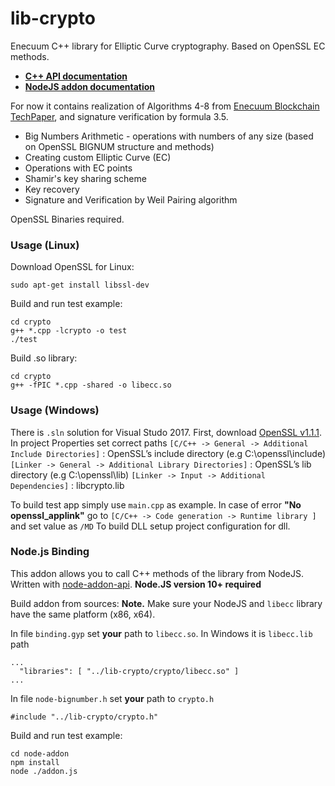 # lib-crypto

Enecuum C++ library for Elliptic Curve cryptography. Based on OpenSSL EC methods.

- **[C++ API documentation](doc/cppapi.md)**
- **[NodeJS addon documentation](doc/nodeapi.md)**

For now it contains realization of Algorithms 4-8 from [Enecuum Blockchain TechPaper](https://new.enecuum.com/files/tp_en.pdf), and signature verification by formula 3.5.

 - Big Numbers Arithmetic - operations with numbers of any size (based on OpenSSL BIGNUM structure and methods)
 - Creating custom Elliptic Curve (EC)
 - Operations with EC points
 - Shamir's key sharing scheme
 - Key recovery
 - Signature and Verification by Weil Pairing algorithm

OpenSSL Binaries required. 

### Usage (Linux)
Download OpenSSL for Linux:

`sudo apt-get install libssl-dev`

Build and run test example:
```
cd crypto
g++ *.cpp -lcrypto -o test
./test
```
Build .so library:
```
cd crypto
g++ -fPIC *.cpp -shared -o libecc.so
```
### Usage (Windows)
There is `.sln` solution for Visual Studo 2017. 
First, download [OpenSSL v1.1.1](https://slproweb.com/products/Win32OpenSSL.html).
In project Properties set correct paths
`[C/C++ -> General -> Additional Include Directories]` : OpenSSL’s include directory (e.g C:\openssl\include)
`[Linker -> General -> Additional Library Directories]` : OpenSSL’s lib directory (e.g C:\openssl\lib)
`[Linker -> Input -> Additional Dependencies]` : libcrypto.lib

To build test app simply use `main.cpp` as example.
In case of error **"No openssl_applink"** go to `[C/C++ -> Code generation -> Runtime library ]` and set value as `/MD`
To build DLL setup project configuration for dll.
### Node.js Binding

This addon allows you to call C++ methods of the library from NodeJS. Written with [node-addon-api](https://github.com/nodejs/node-addon-api). 
**Node.JS version 10+ required**

Build addon from sources:
**Note.** Make sure your NodeJS and `libecc` library have the same platform (x86, x64).

In file `binding.gyp` set **your** path to `libecc.so`. In Windows it is `libecc.lib` path
```
...
  "libraries": [ "../lib-crypto/crypto/libecc.so" ]
...
```
In file `node-bignumber.h` set **your** path to `crypto.h`

`#include "../lib-crypto/crypto.h"`

Build and run test example:
```
cd node-addon
npm install
node ./addon.js
```